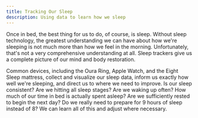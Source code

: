 ```yaml
---
title: Tracking Our Sleep
description: Using data to learn how we sleep
---
```


Once in bed, the best thing for us to do, of course, is sleep. Without sleep technology, the greatest understanding we can have about how we're sleeping is not much more than how we feel in the morning. Unfortunately, that's not a very comprehensive understanding at all. Sleep trackers give us a complete picture of our mind and body restoration. 

Common devices, including the Oura Ring, Apple Watch, and the Eight Sleep mattress, collect and visualize our sleep data, inform us exactly how well we're sleeping, and direct us to where we need to improve. Is our sleep consistent? Are we hitting all sleep stages? Are we waking up often? How much of our time in bed is actually spent asleep? Are we sufficiently rested to begin the next day? Do we really need to prepare for 9 hours of sleep instead of 8? We can learn all of this and adjust where necessary. 